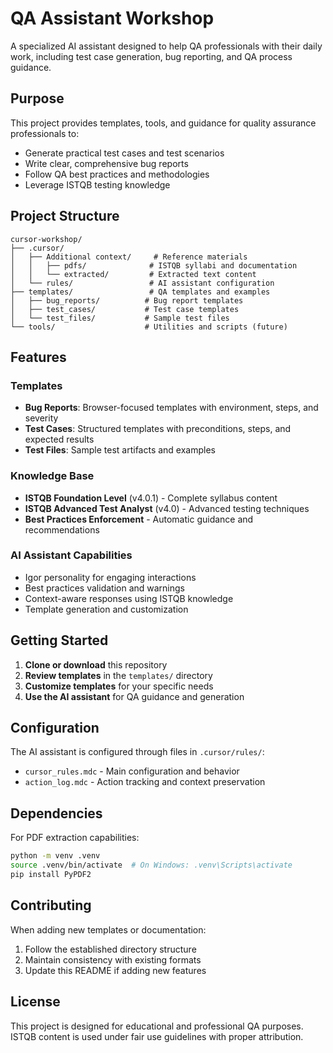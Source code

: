 # QA Assistant Workshop

A specialized AI assistant designed to help QA professionals with their daily work, including test case generation, bug reporting, and QA process guidance.

## Purpose

This project provides templates, tools, and guidance for quality assurance professionals to:
- Generate practical test cases and test scenarios
- Write clear, comprehensive bug reports
- Follow QA best practices and methodologies
- Leverage ISTQB testing knowledge

## Project Structure

```
cursor-workshop/
├── .cursor/
│   ├── Additional context/     # Reference materials
│   │   ├── pdfs/              # ISTQB syllabi and documentation
│   │   └── extracted/         # Extracted text content
│   └── rules/                 # AI assistant configuration
├── templates/                 # QA templates and examples
│   ├── bug_reports/          # Bug report templates
│   ├── test_cases/           # Test case templates
│   └── test_files/           # Sample test files
└── tools/                    # Utilities and scripts (future)
```

## Features

### Templates
- **Bug Reports**: Browser-focused templates with environment, steps, and severity
- **Test Cases**: Structured templates with preconditions, steps, and expected results
- **Test Files**: Sample test artifacts and examples

### Knowledge Base
- **ISTQB Foundation Level** (v4.0.1) - Complete syllabus content
- **ISTQB Advanced Test Analyst** (v4.0) - Advanced testing techniques
- **Best Practices Enforcement** - Automatic guidance and recommendations

### AI Assistant Capabilities
- Igor personality for engaging interactions
- Best practices validation and warnings
- Context-aware responses using ISTQB knowledge
- Template generation and customization

## Getting Started

1. **Clone or download** this repository
2. **Review templates** in the `templates/` directory
3. **Customize templates** for your specific needs
4. **Use the AI assistant** for QA guidance and generation

## Configuration

The AI assistant is configured through files in `.cursor/rules/`:
- `cursor_rules.mdc` - Main configuration and behavior
- `action_log.mdc` - Action tracking and context preservation

## Dependencies

For PDF extraction capabilities:
```bash
python -m venv .venv
source .venv/bin/activate  # On Windows: .venv\Scripts\activate
pip install PyPDF2
```

## Contributing

When adding new templates or documentation:
1. Follow the established directory structure
2. Maintain consistency with existing formats
3. Update this README if adding new features

## License

This project is designed for educational and professional QA purposes. ISTQB content is used under fair use guidelines with proper attribution.
